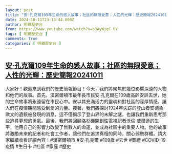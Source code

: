 ```yaml
---
layout: post
title: "安·孔克爾109年生命的感人故事；社區的無限愛意；人性的光輝：歷史簡報20241011"
date: 2024-10-11T23:13:44.000Z
author: 明鏡歷史台
from: https://www.youtube.com/watch?v=b3AyWjqC_UY
tags: [ 明鏡歷史台 ]
comments: True
categories: [ 明鏡歷史台 ]
---
```

<!--1728688424000-->
[安·孔克爾109年生命的感人故事；社區的無限愛意；人性的光輝：歷史簡報20241011](https://www.youtube.com/watch?v=b3AyWjqC_UY)
------

<div>
大家好！歡迎來到我們的歷史簡報節目！今天，我們將聚焦於幾位影響深遠的人物和他們的故事。首先，漢密爾頓市最年長市民安·孔克爾在109歲高齡安詳去世，她的生命故事將永遠留在市民心中。安以其充滿活力的靈魂和對社區的深厚情感，讓人們在疫情期間感受到愛的力量。接著，我們將探討1924年失踪的登山者安德魯·歐文的遺骸被發現的消息，這不僅揭示了登山界的未解之謎，也讓我們重新思考那些追尋夢想的勇氣。最後，我們將回顧洛杉磯開創性電視記者沃倫·威爾遜的生平，他用自己的影響力改變了無數人的命運，並成為社區中的重要人物。他的故事將激勵未來的記者和社會工作者，讓他們在追求真相的同時，關心弱勢群體。請大家繼續收看詳細內容！#漢密爾頓市 #安·孔克爾 #109歲 #去世 #葬禮 #COVID-19疫情 #生日卡 #社區 #家庭 #歷史
</div>
